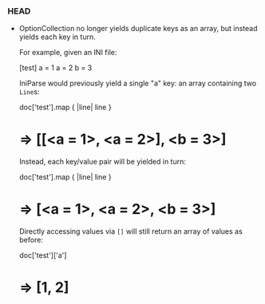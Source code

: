 ### HEAD

* OptionCollection no longer yields duplicate keys as an array, but instead yields each key in turn.

  For example, given an INI file:

    [test]
    a = 1
    a = 2
    b = 3

  IniParse would previously yield a single "a" key: an array containing two `Line`s:

    doc['test'].map { |line| line }
    # => [[<a = 1>, <a = 2>], <b = 3>]

  Instead, each key/value pair will be yielded in turn:

    doc['test'].map { |line| line }
    # => [<a = 1>, <a = 2>, <b = 3>]

  Directly accessing values via `[]` will still return an array of values as before:

    doc['test']['a']
    # => [1, 2]
